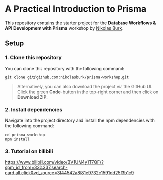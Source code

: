 # A Practical Introduction to Prisma

This repository contains the starter project for the **Database Workflows & API Development with Prisma** workshop by [Nikolas Burk](https://twitter.com/nikolasburk).

## Setup

### 1. Clone this repository

You can clone this repository with the following command:

```
git clone git@github.com:nikolasburk/prisma-workshop.git
```

> Alternatively, you can also download the project via the GitHub UI. Click the green **Code**-button in the top-right corner and then click on **Download ZIP**.

### 2. Install dependencies

Navigate into the project directory and install the npm dependencies with the following command:

```
cd prisma-workshop
npm install
```

### 3. Tutorial on bilibili

https://www.bilibili.com/video/BV1UM4y1T7QF/?spm_id_from=333.337.search-card.all.click&vd_source=3f44542a8f81e9732c1591dd25f3b1c9
